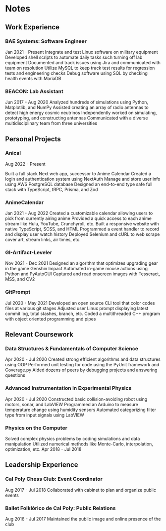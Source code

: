 # Notes

## Work Experience

### BAE Systems: Software Engineer

Jan 2021 - Present
Integrate and test Linux software on military equipment
Developed shell scripts to automate daily tasks such turning off lab equipment
Documented and track issues using Jira and communicated with team on resolution
Utilize MySQL to keep track test results for regression tests and engineering checks
Debug software using SQL by checking health events with MariaDB

### BEACON: Lab Assistant

Jun 2017 - Aug 2020
Analyzed hundreds of simulations using Python, Matplotlib, and NumPy
Assisted creating an array of radio antennas to detect high energy cosmic neutrinos
Independently worked on simulating, prototyping, and constructing antennas
Communicated with a diverse multidisciplinary team from three universities

## Personal Projects

### Anical

Aug 2022 - Present

Built a full stack Next web app, successor to Anime Calendar
Created a login and authentication system using NextAuth
Manage and store user info using AWS PostgreSQL database
Designed an end-to-end type safe full stack with TypeScript, tRPC, Prisma, and Zod

### AnimeCalendar

Jan 2021 - Aug 2022
Created a customizable calendar allowing users to pick from currently airing anime
Provided a quick access to each anime stream like Hulu, YouTube, Crunchyroll, etc.
Built a responsive website with native TypeScript, SCSS, and HTML
Programmed a event handler to record and display user watch history
Deployed Selenium and cURL to web scrape cover art, stream links, air times, etc.

### GI-Artifact-Leveler

Nov 2021 - Dec 2021
Designed an algorithm that optimizes upgrading gear in the game Genshin Impact
Automated in-game mouse actions using Python and PyAutoGUI
Captured and read onscreen images with Tesseract, MSS, and CV2

### GitPrompt

Jul 2020 - May 2021
Developed an open source CLI tool that color codes files at various git stages
Adjusted user Linux prompt displaying latest commit log, total stashes, branch, etc.
Coded a multithreaded C++ program with object oriented programming and pipes

## Relevant Coursework

### Data Structures & Fundamentals of Computer Science

Apr 2020 - Jul 2020
Created strong efficient algorithms and data structures using OOP
Performed unit testing for code using the PyUnit framework and Coverage.py
Aided dozens of peers by debugging projects and answering questions

### Advanced Instrumentation in Experimental Physics

Apr 2020 - Jul 2020
Constructed basic collision-avoiding robot using motors, sonar, and LabVIEW
Programmed an Arduino to measure temperature change using humidity sensors
Automated categorizing filter type from input signals using LabVIEW

### Physics on the Computer

Solved complex physics problems by coding simulations and data manipulation
Utilized numerical methods like Monte-Carlo, interpolation, optimization, etc.
Apr 2018 - Jul 2018

## Leadership Experience

### Cal Poly Chess Club: Event Coordinator

Aug 2017 - Jul 2018
Collaborated with cabinet to plan and organize public events

### Ballet Folklórico de Cal Poly: Public Relations

Aug 2016 - Jul 2017
Maintained the public image and online presence of the club
